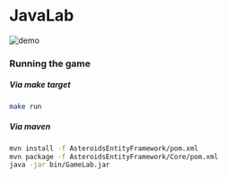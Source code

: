 # JavaLab

![demo](https://user-images.githubusercontent.com/7005867/168170246-a584b7e1-93bc-4291-808e-18f23e190236.gif)

### Running the game

##### Via make target

```sh
make run
```

##### Via maven

```sh
mvn install -f AsteroidsEntityFramework/pom.xml
mvn package -f AsteroidsEntityFramework/Core/pom.xml
java -jar bin/GameLab.jar
```
